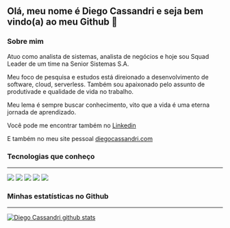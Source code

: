 ## Olá, meu nome é Diego Cassandri e seja bem vindo(a) ao meu Github 👋

### Sobre mim

Atuo como analista de sistemas, analista de negócios e hoje sou Squad Leader de um time na Senior Sistemas S.A. 

Meu foco de pesquisa e estudos está direionado a desenvolvimento de software, cloud, serverless. Também sou apaixonado pelo assunto de produtivade e qualidade de vida no trabalho.

Meu lema é sempre buscar conhecimento, vito que a vida é uma eterna jornada de aprendizado.

Você pode me encontrar também no [Linkedin](https://www.linkedin.com/in/rogerbertoni/) 

E também no meu site pessoal [diegocassandri.com](https://diegocassandri.com)

### Tecnologias que conheço

------
![](https://img.shields.io/badge/Linguagem-Javascript-yellow?style=for-the-badge&logo=javascript) ![](https://img.shields.io/badge/Linguagem-Typescript-blue?style=for-the-badge&logo=typescript) ![](https://img.shields.io/badge/Backend-Nodejs-green?style=for-the-badge&logo=node.js) ![](https://img.shields.io/badge/Frontend-React-blue?style=for-the-badge&logo=react) ![](https://img.shields.io/badge/TECNOLOGIA-aws-orange?style=for-the-badge&logo=amazon)


### Minhas estatísticas no Github

------

[![Diego Cassandri github stats](https://github-readme-stats.vercel.app/api?username=diegocassandri&show_icons=true&theme=darcula&locale=pt-br)](https://github.com/RogerBertoni/github-readme-stats)

<!--
**diegocassandri/diegocassandri** is a ✨ _special_ ✨ repository because its `README.md` (this file) appears on your GitHub profile.

Here are some ideas to get you started:

- 🔭 I’m currently working on ...
- 🌱 I’m currently learning ...
- 👯 I’m looking to collaborate on ...
- 🤔 I’m looking for help with ...
- 💬 Ask me about ...
- 📫 How to reach me: ...
- 😄 Pronouns: ...
- ⚡ Fun fact: ...
-->
